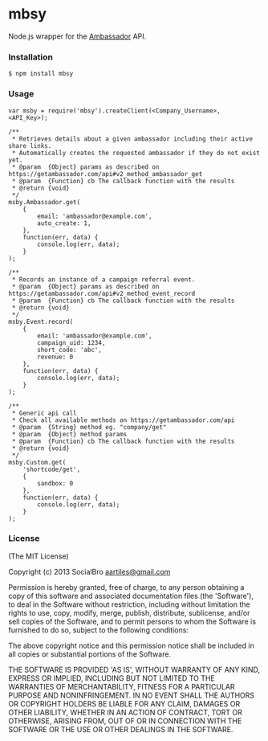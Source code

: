 mbsy
====

Node.js wrapper for the [Ambassador](https://getambassador.com) API.

### Installation

	$ npm install mbsy

### Usage

    var msby = require('mbsy').createClient(<Company_Username>, <API_Key>);

	/**
	 * Retrieves details about a given ambassador including their active share links.
	 * Automatically creates the requested ambassador if they do not exist yet.
	 * @param  {Object} params as described on https://getambassador.com/api#v2_method_ambassador_get
	 * @param  {Function} cb The callback function with the results
	 * @return {void}
	 */
    msby.Ambassador.get(
        {
            email: 'ambassador@example.com',
            auto_create: 1,
        },
        function(err, data) {
            console.log(err, data);
        }
    );

	/**
	 * Records an instance of a campaign referral event.
	 * @param  {Object} params as described on https://getambassador.com/api#v2_method_event_record
	 * @param  {Function} cb The callback function with the results
	 * @return {void}
	 */
    msby.Event.record(
        {
            email: 'ambassador@example.com',
            campaign_uid: 1234,
            short_code: 'abc',
            revenue: 0
        },
        function(err, data) {
            console.log(err, data);
        }
    );

	/**
	 * Generic api call
	 * Check all available methods on https://getambassador.com/api
	 * @param  {String} method eg. "company/get"
	 * @param  {Object} method params
	 * @param  {Function} cb The callback function with the results
	 * @return {void}
	 */
    msby.Custom.get(
    	'shortcode/get',
        {
            sandbox: 0
        },
        function(err, data) {
            console.log(err, data);
        }
    );

### License

(The MIT License)

Copyright (c) 2013 SocialBro <aartiles@gmail.com>

Permission is hereby granted, free of charge, to any person obtaining a copy of this software and associated documentation files (the 'Software'), to deal in the Software without restriction, including without limitation the rights to use, copy, modify, merge, publish, distribute, sublicense, and/or sell copies of the Software, and to permit persons to whom the Software is furnished to do so, subject to the following conditions:

The above copyright notice and this permission notice shall be included in all copies or substantial portions of the Software.

THE SOFTWARE IS PROVIDED 'AS IS', WITHOUT WARRANTY OF ANY KIND, EXPRESS OR IMPLIED, INCLUDING BUT NOT LIMITED TO THE WARRANTIES OF MERCHANTABILITY, FITNESS FOR A PARTICULAR PURPOSE AND NONINFRINGEMENT. IN NO EVENT SHALL THE AUTHORS OR COPYRIGHT HOLDERS BE LIABLE FOR ANY CLAIM, DAMAGES OR OTHER LIABILITY, WHETHER IN AN ACTION OF CONTRACT, TORT OR OTHERWISE, ARISING FROM, OUT OF OR IN CONNECTION WITH THE SOFTWARE OR THE USE OR OTHER DEALINGS IN THE SOFTWARE.
